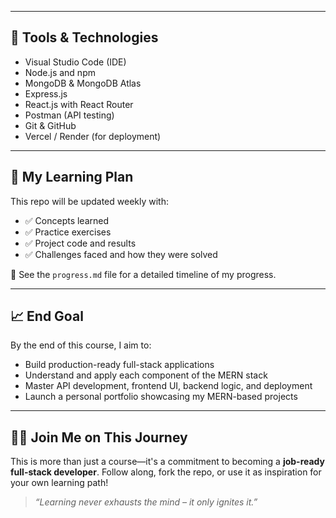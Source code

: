 
---

## 🧰 Tools & Technologies

- Visual Studio Code (IDE)
- Node.js and npm
- MongoDB & MongoDB Atlas
- Express.js
- React.js with React Router
- Postman (API testing)
- Git & GitHub
- Vercel / Render (for deployment)

---

## 📅 My Learning Plan

This repo will be updated weekly with:
- ✅ Concepts learned
- ✅ Practice exercises
- ✅ Project code and results
- ✅ Challenges faced and how they were solved

📌 See the `progress.md` file for a detailed timeline of my progress.

---

## 📈 End Goal

By the end of this course, I aim to:
- Build production-ready full-stack applications
- Understand and apply each component of the MERN stack
- Master API development, frontend UI, backend logic, and deployment
- Launch a personal portfolio showcasing my MERN-based projects

---

## 👨‍💻 Join Me on This Journey

This is more than just a course—it's a commitment to becoming a **job-ready full-stack developer**. Follow along, fork the repo, or use it as inspiration for your own learning path!

> *“Learning never exhausts the mind – it only ignites it.”*

